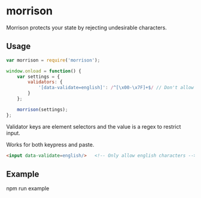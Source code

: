 # morrison
Morrison protects your state by rejecting undesirable characters.

## Usage
```javascript
var morrison = require('morrison');

window.onload = function() {
    var settings = {
        validators: {
            '[data-validate=english]': /^[\x00-\x7F]+$/ // Don't allow any foreign characters in.
        }
    };

    morrison(settings);
};
```

Validator keys are element selectors and the value is a regex to restrict input.

Works for both keypress and paste.


```html
<input data-validate=english/>   <!-- Only allow english characters -->
```

## Example
npm run example
